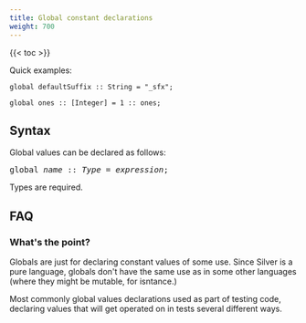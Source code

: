 ```yaml
---
title: Global constant declarations
weight: 700
---
```


{{< toc >}}

Quick examples:

```
global defaultSuffix :: String = "_sfx";

global ones :: [Integer] = 1 :: ones;
```

## Syntax

Global values can be declared as follows:

<pre>
global <i>name</i> :: <i>Type</i> = <i>expression</i>;
</pre>

Types are required.

## FAQ

### What's the point?

Globals are just for declaring constant values of some use.
Since Silver is a pure language, globals don't have the same use as in some other languages (where they might be mutable, for isntance.)

Most commonly global values declarations used as part of testing code, declaring values that will get operated on in tests several different ways.

